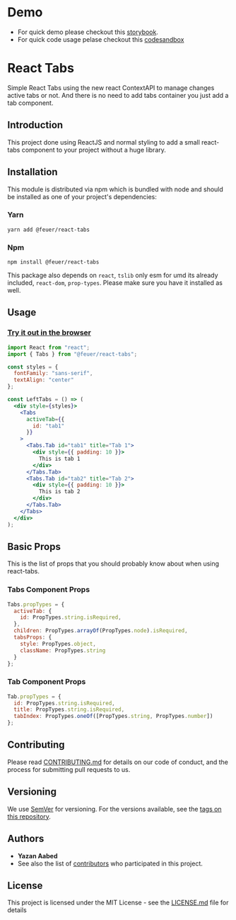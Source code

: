 # Demo
- For quick demo please checkout this [storybook](https://feuer-ui.netlify.app/).
- For quick code usage pelase checkout this [codesandbox](https://codesandbox.io/s/frosty-pond-etcqj?file=/src/App.js)

# React Tabs
Simple React Tabs using the new react ContextAPI to manage changes active tabs or not. And there is no need to add tabs container you just add a tab component.

## Introduction
This project done using ReactJS and normal styling to add a small react-tabs component to your project without a huge library.

## Installation
This module is distributed via npm which is bundled with node and should be installed as one of your project's dependencies:

### Yarn
```
yarn add @feuer/react-tabs
```

### Npm
```
npm install @feuer/react-tabs
```

This package also depends on `react`, `tslib` only esm for umd its already included, `react-dom`, `prop-types`. Please make sure you have it installed as well.

## Usage

### [Try it out in the browser](https://codesandbox.io/s/frosty-pond-etcqj?file=/src/App.js)

```jsx
import React from "react";
import { Tabs } from "@feuer/react-tabs";

const styles = {
  fontFamily: "sans-serif",
  textAlign: "center"
};

const LeftTabs = () => (
  <div style={styles}>
    <Tabs
      activeTab={{
        id: "tab1"
      }}
    >
      <Tabs.Tab id="tab1" title="Tab 1">
        <div style={{ padding: 10 }}>
          This is tab 1
        </div>
      </Tabs.Tab>
      <Tabs.Tab id="tab2" title="Tab 2">
        <div style={{ padding: 10 }}>
          This is tab 2
        </div>
      </Tabs.Tab>
    </Tabs>
  </div>
);
```

## Basic Props
This is the list of props that you should probably know about when using react-tabs.

### Tabs Component Props

```javascript
Tabs.propTypes = {
  activeTab: {
    id: PropTypes.string.isRequired,
  },
  children: PropTypes.arrayOf(PropTypes.node).isRequired,
  tabsProps: {
    style: PropTypes.object,
    className: PropTypes.string
  }
};
```

### Tab Component Props

```javascript
Tab.propTypes = {
  id: PropTypes.string.isRequired,
  title: PropTypes.string.isRequired,
  tabIndex: PropTypes.oneOf([PropTypes.string, PropTypes.number])
};
```

## Contributing

Please read [CONTRIBUTING.md](https://gist.github.com/PurpleBooth/b24679402957c63ec426) for details on our code of conduct, and the process for submitting pull requests to us.

## Versioning

We use [SemVer](http://semver.org/) for versioning. For the versions available, see the [tags on this repository](https://github.com/your/project/tags). 

## Authors

* **Yazan Aabed**
* See also the list of [contributors](https://github.com/yazaabed/react-tabs/graphs/contributors) who participated in this project.

## License

This project is licensed under the MIT License - see the [LICENSE.md](LICENSE.md) file for details
